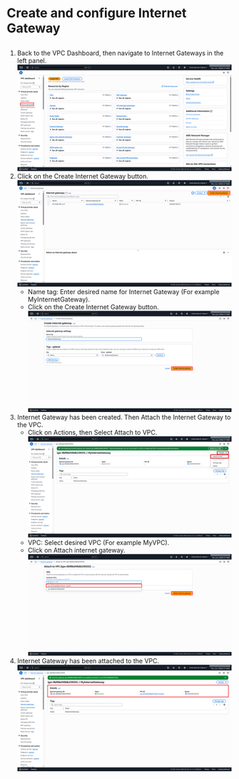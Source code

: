 # Create and configure Internet Gateway
##
1. Back to the VPC Dashboard, then navigate to Internet Gateways in the left panel. ![Dashboard_Internet_Gateway](Images/Dashboard_Internet_Gateway.png)
2. Click on the Create Internet Gateway button. ![Create_Internet_Gateway](Images/Create_Internet_Gateway.png)
   - Name tag: Enter desired name for Internet Gateway (For example MyInternetGateway).
   - Click on the Create Internet Gateway button. ![Created_Internet_Gateway](Images/Created_Internet_Gateway.png)
3. Internet Gateway has been created. Then Attach the Internet Gateway to the VPC. 
   - Click on Actions, then Select Attach to VPC. ![Attach_Internet_Gateway](Images/Attach_Internet_Gateway.png)
   - VPC: Select desired VPC (For example MyVPC).
   - Click on Attach internet gateway. ![Attached_Internet_Gateway](Images/Attached_Internet_Gateway.png)
4. Internet Gateway has been attached to the VPC. ![Attached_Internet_Gateway_Done](Images/Attached_Internet_Gateway_Done.png)